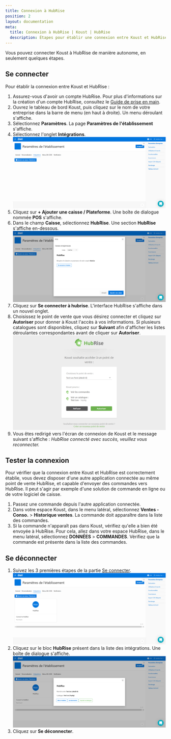 ```yaml
---
title: Connexion à HubRise
position: 2
layout: documentation
meta:
  title: Connexion à HubRise | Koust | HubRise
  description: Étapes pour établir une connexion entre Koust et HubRise. Connectez votre caisse et synchronisez vos données avec d'autres applications.
---
```


Vous pouvez connecter Koust à HubRise de manière autonome, en seulement quelques étapes.

## Se connecter

Pour établir la connexion entre Koust et HubRise :

1. Assurez-vous d'avoir un compte HubRise. Pour plus d'informations sur la création d'un compte HubRise, consultez le [Guide de prise en main](/docs/getting-started/).
1. Ouvrez le tableau de bord Koust, puis cliquez sur le nom de votre entreprise dans la barre de menu (en haut à droite). Un menu déroulant s'affiche.
1. Sélectionnez **Paramètres**. La page **Paramètres de l'établissement** s'affiche.
1. Sélectionnez l'onglet **Intégrations**.
   ![Connexion à HubRise - Onglet Intégrations](../images/001-fr-koust-onglet-integrations.png)
1. Cliquez sur **+ Ajouter une caisse / Plateforme**. Une boîte de dialogue nommée **POS** s'affiche.
1. Dans le champ **Caisse**, sélectionnez **HubRise**. Une section **HubRise** s'affiche en-dessous.
   ![Connexion à HubRise - Se connecter](../images/002-fr-koust-modale-connexion.png)
1. Cliquez sur **Se connecter à hubrise**. L'interface HubRise s'affiche dans un nouvel onglet.
1. Choisissez le point de vente que vous désirez connecter et cliquez sur **Autoriser** pour donner à Koust l'accès à vos informations. Si plusieurs catalogues sont disponibles, cliquez sur **Suivant** afin d'afficher les listes déroulantes correspondantes avant de cliquer sur **Autoriser**.
   ![Connexion à HubRise - Choix du point de vente](../images/003-fr-koust-choix-point-vente.png)
1. Vous êtes redirigé vers l'écran de connexion de Koust et le message suivant s'affiche : _HubRise connecté avec succès, veuillez vous reconnecter._

## Tester la connexion

Pour vérifier que la connexion entre Koust et HubRise est correctement établie, vous devez disposer d'une autre application connectée au même point de vente HubRise, et capable d'envoyer des commandes vers HubRise. Il peut s'agir par exemple d'une solution de commande en ligne ou de votre logiciel de caisse.

1. Passez une commande depuis l'autre application connectée.
1. Dans votre espace Koust, dans le menu latéral, sélectionnez **Ventes - Conso.** > **Historique ventes**. La commande doit apparaître dans la liste des commandes.
1. Si la commande n'apparaît pas dans Koust, vérifiez qu'elle a bien été envoyée à HubRise. Pour cela, allez dans votre espace HubRise, dans le menu latéral, sélectionnez **DONNÉES** > **COMMANDES**. Vérifiez que la commande est présente dans la liste des commandes.

## Se déconnecter

1. Suivez les 3 premières étapes de la partie [Se connecter](/apps/koust/connexion-hubrise#se-connecter).
   ![Connexion à HubRise - Onglet Intégrations après connexion](../images/004-fr-koust-onglet-integrations-connecte.png)
1. Cliquez sur le bloc **HubRise** présent dans la liste des intégrations. Une boîte de dialogue s'affiche.
   ![Connexion à HubRise - Se déconnecter](../images/005-fr-koust-hubrise-informations.png)
1. Cliquez sur **Se déconnecter**.
